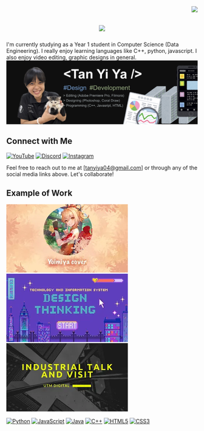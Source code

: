 <img align="right" src="https://visitor-badge.laobi.icu/badge?page_id=Bomi3002.Bomi3002" />

<h1 align="center">
    <img src="https://readme-typing-svg.herokuapp.com/?font=Righteous&size=35&center=true&vCenter=true&width=500&height=70&duration=4000&lines=Hi+There!+👋;+I'm+Yi+Ya!;" />
</h1>

I'm currently studying as a Year 1 student in Computer Science (Data Engineering). I really enjoy learning languages like C++, python, javascript. I also enjoy video editing, graphic designs in general. 
![Placeholder Poster](https://github.com/Bomi3002/Bomi3002/blob/main/assets/poster.jpg) 

## Connect with Me
[![YouTube](https://img.shields.io/badge/YouTube-FF0000?style=for-the-badge&logo=youtube&logoColor=white)](https://youtube.com/@San30025?si=v3GXAImTjkmAvM4y)
[![Discord](https://img.shields.io/badge/Discord-7289DA?style=for-the-badge&logo=discord&logoColor=white)](https://discordapp.com/users/shayan_duck)
[![Instagram](https://img.shields.io/badge/Instagram-E4405F?style=for-the-badge&logo=instagram&logoColor=white)](https://www.instagram.com/y1yaa_?igsh=OGQ5ZDc2ODk2ZA%3D%3D&utm_source=qr)

Feel free to reach out to me at [tanyiya04@gmail.com] or through any of the social media links above. Let's collaborate!


## Example of Work
[![Video Thumbnail](https://github.com/Bomi3002/Bomi3002/blob/main/assets/RVCmodel.webp)](https://youtu.be/37jqo4ZDLRo?si=-6omHDQ-EWfRKdAW)
[![Video Thumbnail](https://github.com/Bomi3002/Bomi3002/blob/main/assets/DesignThinking.webp)](https://youtu.be/QyVm9iafDNI?si=1JUzWb_jDvJL9bza)
[![Video Thumbnail](https://github.com/Bomi3002/Bomi3002/blob/main/assets/IndustryTalk.webp)](https://youtu.be/3LwY1RRxxFM?si=VEN5fKXQvsghQ8l9)

[![Python](https://img.shields.io/badge/Python-3776AB?style=for-the-badge&logo=python&logoColor=white)](https://www.python.org/)
[![JavaScript](https://img.shields.io/badge/JavaScript-F7DF1E?style=for-the-badge&logo=javascript&logoColor=black)](https://developer.mozilla.org/en-US/docs/Web/JavaScript)
[![Java](https://img.shields.io/badge/Java-007396?style=for-the-badge&logo=java&logoColor=white)](https://www.java.com/)
[![C++](https://img.shields.io/badge/C++-00599C?style=for-the-badge&logo=c%2B%2B&logoColor=white)](https://isocpp.org/)
[![HTML5](https://img.shields.io/badge/HTML5-E34F26?style=for-the-badge&logo=html5&logoColor=white)](https://developer.mozilla.org/en-US/docs/Web/HTML)
[![CSS3](https://img.shields.io/badge/CSS3-1572B6?style=for-the-badge&logo=css3&logoColor=white)](https://developer.mozilla.org/en-US/docs/Web/CSS)
